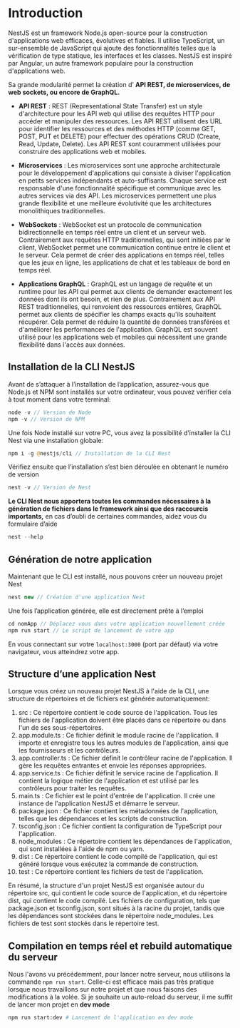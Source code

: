 # Introduction

NestJS est un framework Node.js open-source pour la construction d'applications web efficaces, évolutives et fiables. Il utilise TypeScript, un sur-ensemble de JavaScript qui ajoute des fonctionnalités telles que la vérification de type statique, les interfaces et les classes. NestJS est inspiré par Angular, un autre framework populaire pour la construction d'applications web.

Sa grande modularité permet la création d’ **API REST, de microservices, de web sockets, ou encore de GraphQL.**

- **API REST** : REST (Representational State Transfer) est un style d'architecture pour les API web qui utilise des requêtes HTTP pour accéder et manipuler des ressources. Les API REST utilisent des URL pour identifier les ressources et des méthodes HTTP (comme GET, POST, PUT et DELETE) pour effectuer des opérations CRUD (Create, Read, Update, Delete). Les API REST sont couramment utilisées pour construire des applications web et mobiles.

- **Microservices** : Les microservices sont une approche architecturale pour le développement d'applications qui consiste à diviser l'application en petits services indépendants et auto-suffisants. Chaque service est responsable d'une fonctionnalité spécifique et communique avec les autres services via des API. Les microservices permettent une plus grande flexibilité et une meilleure évolutivité que les architectures monolithiques traditionnelles.

- **WebSockets** : WebSocket est un protocole de communication bidirectionnelle en temps réel entre un client et un serveur web. Contrairement aux requêtes HTTP traditionnelles, qui sont initiées par le client, WebSocket permet une communication continue entre le client et le serveur. Cela permet de créer des applications en temps réel, telles que les jeux en ligne, les applications de chat et les tableaux de bord en temps réel.

- **Applications GraphQL** : GraphQL est un langage de requête et un runtime pour les API qui permet aux clients de demander exactement les données dont ils ont besoin, et rien de plus. Contrairement aux API REST traditionnelles, qui renvoient des ressources entières, GraphQL permet aux clients de spécifier les champs exacts qu'ils souhaitent récupérer. Cela permet de réduire la quantité de données transférées et d'améliorer les performances de l'application. GraphQL est souvent utilisé pour les applications web et mobiles qui nécessitent une grande flexibilité dans l'accès aux données.

## Installation de la CLI NestJS

Avant de s’attaquer à l’installation de l’application, assurez-vous que Node.js et NPM sont installés sur votre ordinateur, vous pouvez vérifier cela à tout moment dans votre terminal:

```php
node -v // Version de Node
npm -v // Version de NPM
```

Une fois Node installé sur votre PC, vous avez la possibilité d’installer la CLI Nest via une installation globale:

```php
npm i -g @nestjs/cli // Installation de la CLI Nest
```

Vérifiez ensuite que l’installation s’est bien déroulée en obtenant le numéro de version

```php
nest -v // Version de Nest
```

**Le CLI Nest nous apportera toutes les commandes nécessaires à la génération de fichiers dans le framework ainsi que des raccourcis importants,** en cas d’oubli de certaines commandes, aidez vous du formulaire d’aide

```php
nest --help
```

## Génération de notre application

Maintenant que le CLI est installé, nous pouvons créer un nouveau projet Nest

```php
nest new // Création d'une application Nest
```

Une fois l’application générée, elle est directement prête à l’emploi

```php
cd nomApp // Déplacez vous dans votre application nouvellement créée
npm run start // Le script de lancement de votre app
```

En vous connectant sur votre `localhost:3000` (port par défaut) via votre navigateur, vous atteindrez votre app.

## Structure d’une application Nest

Lorsque vous créez un nouveau projet NestJS à l'aide de la CLI, une structure de répertoires et de fichiers est générée automatiquement:

1. src : Ce répertoire contient le code source de l'application. Tous les fichiers de l'application doivent être placés dans ce répertoire ou dans l'un de ses sous-répertoires.
2. app.module.ts : Ce fichier définit le module racine de l'application. Il importe et enregistre tous les autres modules de l'application, ainsi que les fournisseurs et les contrôleurs.
3. app.controller.ts : Ce fichier définit le contrôleur racine de l'application. Il gère les requêtes entrantes et envoie les réponses appropriées.
4. app.service.ts : Ce fichier définit le service racine de l'application. Il contient la logique métier de l'application et est utilisé par les contrôleurs pour traiter les requêtes.
5. main.ts : Ce fichier est le point d'entrée de l'application. Il crée une instance de l'application NestJS et démarre le serveur.
6. package.json : Ce fichier contient les métadonnées de l'application, telles que les dépendances et les scripts de construction.
7. tsconfig.json : Ce fichier contient la configuration de TypeScript pour l'application.
8. node\_modules : Ce répertoire contient les dépendances de l'application, qui sont installées à l'aide de npm ou yarn.
9. dist : Ce répertoire contient le code compilé de l'application, qui est généré lorsque vous exécutez la commande de construction.
10. test : Ce répertoire contient les fichiers de test de l'application.

En résumé, la structure d'un projet NestJS est organisée autour du répertoire src, qui contient le code source de l'application, et du répertoire dist, qui contient le code compilé. Les fichiers de configuration, tels que package.json et tsconfig.json, sont situés à la racine du projet, tandis que les dépendances sont stockées dans le répertoire node\_modules. Les fichiers de test sont stockés dans le répertoire test.

## Compilation en temps réel et rebuild automatique du serveur

Nous l'avons vu précédemment, pour lancer notre serveur, nous utilisons la commande `npm run start`. Celle-ci est efficace mais pas très pratique lorsque nous travaillons sur notre projet et que nous faisons des modifications à la volée.
Si je souhaite un auto-reload du serveur, il me suffit de lancer mon projet en **dev mode**

```bash
npm run start:dev # Lancement de l'application en dev mode 
```